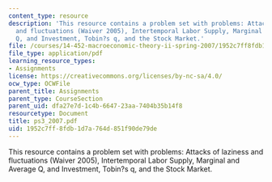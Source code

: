 ```yaml
---
content_type: resource
description: 'This resource contains a problem set with problems: Attacks of laziness
  and fluctuations (Waiver 2005), Intertemporal Labor Supply, Marginal and Average
  Q, and Investment, Tobin?s q, and the Stock Market.'
file: /courses/14-452-macroeconomic-theory-ii-spring-2007/1952c7ff8fdb1d7a764d851f90de79de_ps3_2007.pdf
file_type: application/pdf
learning_resource_types:
- Assignments
license: https://creativecommons.org/licenses/by-nc-sa/4.0/
ocw_type: OCWFile
parent_title: Assignments
parent_type: CourseSection
parent_uid: dfa27e7d-1c4b-6647-23aa-7404b35b14f8
resourcetype: Document
title: ps3_2007.pdf
uid: 1952c7ff-8fdb-1d7a-764d-851f90de79de
---
```

This resource contains a problem set with problems: Attacks of laziness and fluctuations (Waiver 2005), Intertemporal Labor Supply, Marginal and Average Q, and Investment, Tobin?s q, and the Stock Market.